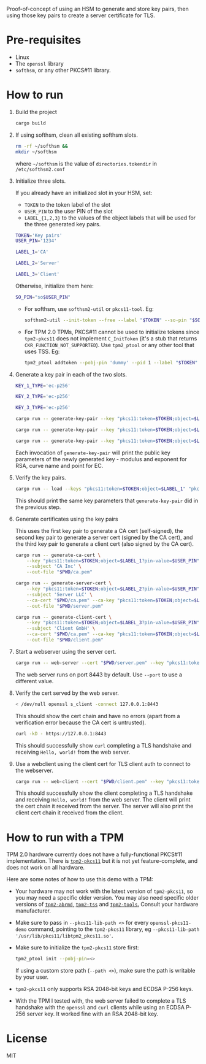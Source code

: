 Proof-of-concept of using an HSM to generate and store key pairs, then using those key pairs to create a server certificate for TLS.


# Pre-requisites

- Linux
- The `openssl` library
- `softhsm`, or any other PKCS#11 library.


# How to run

1. Build the project

    ```sh
    cargo build
    ```

1. If using softhsm, clean all existing softhsm slots.

    ```sh
    rm -rf ~/softhsm &&
    mkdir ~/softhsm
    ```

    where `~/softhsm` is the value of `directories.tokendir` in `/etc/softhsm2.conf`


1. Initialize three slots.

    If you already have an initialized slot in your HSM, set:

    - `TOKEN` to the token label of the slot
    - `USER_PIN` to the user PIN of the slot
    - `LABEL_{1,2,3}` to the values of the object labels that will be used for the three generated key pairs.

    ```sh
    TOKEN='Key pairs'
    USER_PIN='1234'

    LABEL_1='CA'

    LABEL_2='Server'

    LABEL_3='Client'
    ```

    Otherwise, initialize them here:

    ```sh
    SO_PIN="so$USER_PIN"
    ```

    - For softhsm, use `softhsm2-util` or `pkcs11-tool`. Eg:

        ```sh
        softhsm2-util --init-token --free --label "$TOKEN" --so-pin "$SO_PIN" --pin "$USER_PIN"
        ```

    - For TPM 2.0 TPMs, PKCS#11 cannot be used to initialize tokens since `tpm2-pkcs11` does not implement `C_InitToken` (it's a stub that returns `CKR_FUNCTION_NOT_SUPPORTED`). Use `tpm2_ptool` or any other tool that uses TSS. Eg:

        ```sh
        tpm2_ptool addtoken --pobj-pin 'dummy' --pid 1 --label "$TOKEN" --sopin "$SO_PIN" --userpin "$USER_PIN"
        ```

1. Generate a key pair in each of the two slots.

    ```sh
    KEY_1_TYPE='ec-p256'

    KEY_2_TYPE='ec-p256'

    KEY_3_TYPE='ec-p256'

    cargo run -- generate-key-pair --key "pkcs11:token=$TOKEN;object=$LABEL_1?pin-value=$USER_PIN" --type "$KEY_1_TYPE"

    cargo run -- generate-key-pair --key "pkcs11:token=$TOKEN;object=$LABEL_2?pin-value=$USER_PIN" --type "$KEY_2_TYPE"

    cargo run -- generate-key-pair --key "pkcs11:token=$TOKEN;object=$LABEL_3?pin-value=$USER_PIN" --type "$KEY_3_TYPE"
    ```

    Each invocation of `generate-key-pair` will print the public key parameters of the newly generated key - modulus and exponent for RSA, curve name and point for EC.

1. Verify the key pairs.

    ```sh
    cargo run -- load --keys "pkcs11:token=$TOKEN;object=$LABEL_1" "pkcs11:token=$TOKEN;object=$LABEL_2" "pkcs11:token=$TOKEN;object=$LABEL_3"
    ```

    This should print the same key parameters that `generate-key-pair` did in the previous step.

1. Generate certificates using the key pairs

    This uses the first key pair to generate a CA cert (self-signed), the second key pair to generate a server cert (signed by the CA cert), and the third key pair to generate a client cert (also signed by the CA cert).

    ```sh
    cargo run -- generate-ca-cert \
        --key "pkcs11:token=$TOKEN;object=$LABEL_1?pin-value=$USER_PIN" \
        --subject 'CA Inc' \
        --out-file "$PWD/ca.pem"

    cargo run -- generate-server-cert \
        --key "pkcs11:token=$TOKEN;object=$LABEL_2?pin-value=$USER_PIN" \
        --subject 'Server LLC' \
        --ca-cert "$PWD/ca.pem" --ca-key "pkcs11:token=$TOKEN;object=$LABEL_1?pin-value=$USER_PIN" \
        --out-file "$PWD/server.pem"

    cargo run -- generate-client-cert \
        --key "pkcs11:token=$TOKEN;object=$LABEL_3?pin-value=$USER_PIN" \
        --subject 'Client GmbH' \
        --ca-cert "$PWD/ca.pem" --ca-key "pkcs11:token=$TOKEN;object=$LABEL_1?pin-value=$USER_PIN" \
        --out-file "$PWD/client.pem"
    ```

1. Start a webserver using the server cert.

    ```sh
    cargo run -- web-server --cert "$PWD/server.pem" --key "pkcs11:token=$TOKEN;object=$LABEL_2?pin-value=$USER_PIN"
    ```

    The web server runs on port 8443 by default. Use `--port` to use a different value.

1. Verify the cert served by the web server.

    ```sh
    < /dev/null openssl s_client -connect 127.0.0.1:8443
    ```

    This should show the cert chain and have no errors (apart from a verification error because the CA cert is untrusted).

    ```sh
    curl -kD - https://127.0.0.1:8443
    ```

    This should successfully show `curl` completing a TLS handshake and receiving `Hello, world!` from the web server.

1. Use a webclient using the client cert for TLS client auth to connect to the webserver.

    ```sh
    cargo run -- web-client --cert "$PWD/client.pem" --key "pkcs11:token=$TOKEN;object=$LABEL_3?pin-value=$USER_PIN"
    ```

    This should successfully show the client completing a TLS handshake and receiving `Hello, world!` from the web server. The client will print the cert chain it received from the server. The server will also print the client cert chain it received from the client.


# How to run with a TPM

TPM 2.0 hardware currently does not have a fully-functional PKCS#11 implementation. There is [`tpm2-pkcs11`](https://github.com/tpm2-software/tpm2-pkcs11) but it is not yet feature-complete, and does not work on all hardware.

Here are some notes of how to use this demo with a TPM:

- Your hardware may not work with the latest version of `tpm2-pkcs11`, so you may need a specific older version. You may also need specific older versions of [`tpm2-abrmd`,](https://github.com/tpm2-software/tpm2-abrmd) [`tpm2-tss`](https://github.com/tpm2-software/tpm2-tss) and [`tpm2-tools`.](https://github.com/tpm2-software/tpm2-tools) Consult your hardware manufacturer.

- Make sure to pass in `--pkcs11-lib-path <>` for every `openssl-pkcs11-demo` command, pointing to the `tpm2-pkcs11` library, eg `--pkcs11-lib-path '/usr/lib/pkcs11/libtpm2_pkcs11.so'`.

- Make sure to initialize the `tpm2-pkcs11` store first:

    ```sh
    tpm2_ptool init --pobj-pin=<>
    ```

    If using a custom store path (`--path <>`), make sure the path is writable by your user.

- `tpm2-pkcs11` only supports RSA 2048-bit keys and ECDSA P-256 keys.

- With the TPM I tested with, the web server failed to complete a TLS handshake with the `openssl` and `curl` clients while using an ECDSA P-256 server key. It worked fine with an RSA 2048-bit key.


# License

MIT
